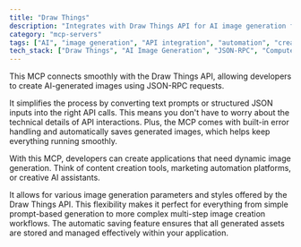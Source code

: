 ```yaml
---
title: "Draw Things"
description: "Integrates with Draw Things API for AI image generation from text prompts or JSON inputs with automatic saving and error handling."
category: "mcp-servers"
tags: ["AI", "image generation", "API integration", "automation", "creative tools"]
tech_stack: ["Draw Things", "AI Image Generation", "JSON-RPC", "Computer Vision"]
---
```


This MCP connects smoothly with the Draw Things API, allowing developers to create AI-generated images using JSON-RPC requests. 

It simplifies the process by converting text prompts or structured JSON inputs into the right API calls. This means you don't have to worry about the technical details of API interactions. Plus, the MCP comes with built-in error handling and automatically saves generated images, which helps keep everything running smoothly.

With this MCP, developers can create applications that need dynamic image generation. Think of content creation tools, marketing automation platforms, or creative AI assistants. 

It allows for various image generation parameters and styles offered by the Draw Things API. This flexibility makes it perfect for everything from simple prompt-based generation to more complex multi-step image creation workflows. The automatic saving feature ensures that all generated assets are stored and managed effectively within your application.